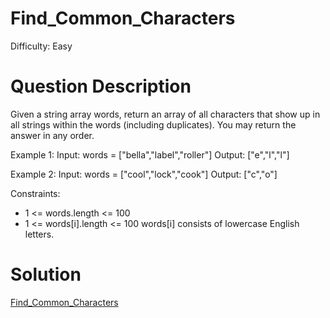 
# Find_Common_Characters

Difficulty: Easy

# Question Description

Given a string array words, return an array of all characters that show up in all strings within the words (including duplicates). You may return the answer in any order.

Example 1:
Input: words = ["bella","label","roller"]
Output: ["e","l","l"]

Example 2:
Input: words = ["cool","lock","cook"]
Output: ["c","o"]

Constraints:

- 1 <= words.length <= 100
- 1 <= words[i].length <= 100
words[i] consists of lowercase English letters.

# Solution

[Find_Common_Characters]([1002]Find_Common_Characters.py)

    